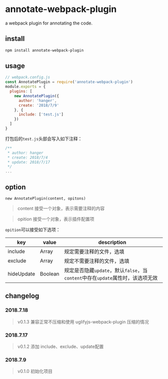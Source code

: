# annotate-webpack-plugin
a webpack plugin for annotating the code.

## install
```bash
npm install annotate-webpack-plugin
```

## usage
```js
// webpack.config.js
const AnnotatePlugin = require('annotate-webpack-plugin')
module.exports = {
  plugins: [
    new AnnotatePlugin({
      author: 'hanger',
      create: '2018/7/9'
    }, {
      include: ['test.js']
    })
  ]
}
```
打包后的`test.js`头部会写入如下注释：
```js
/**
 * author: hanger
 * create: 2018/7/4
 * update: 2018/7/17
 */
...
```

## option
`new AnnotatePlugin(content, opitons)`

> content 接受一个对象，表示需要注释的内容

> opition 接受一个对象，表示插件配置项

`opition`可以接受如下选项：

key | value | description
-- | -- | -- 
include | Array<String> | 规定需要注释的文件，选填
exclude | Array<String> | 规定不需要注释的文件，选填
hideUpdate | Boolean | 规定是否隐藏`update`，默认`false`，当`content`中存在`update`属性时，该选项无效

## changelog
### 2018.7.18
> v0.1.3 兼容正常不压缩和使用 uglifyjs-webpack-plugin 压缩的情况

### 2018.7.17
> v0.1.2 添加 include、exclude、update配置

### 2018.7.9
> v0.1.0 初始化项目
